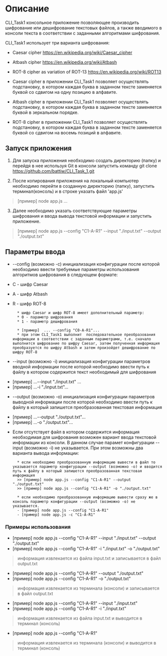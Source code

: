# Описание 

CLI_Task1 консольное приложение позволяющее производить шифрование или дешифрование текстовых файлов, а также вводимого в консоли текста в соответствии с заданными алгоритмами шифрования.

CLI_Task1  использует три варианта шифрования:
 - Caesar cipher <https://en.wikipedia.org/wiki/Caesar_cipher>
 - Atbash cipher <https://en.wikipedia.org/wiki/Atbash>
 - ROT-8 cipher as variation of ROT-13 <https://en.wikipedia.org/wiki/ROT13>

 - Caesar cipher в приложении CLI_Task1 позволяет осуществлять подстановку, в котором каждая буква в заданном тексте заменяется буквой со сдвигом на одну позицию в алфавите.

- Atbash cipher в приложении CLI_Task1 позволяет осуществлять подстановку, в котором каждая буква в заданном тексте заменяется буквой в зеркальном порядке.

- ROT-8 cipher в приложении CLI_Task1 позволяет осуществлять подстановку, в котором каждая буква в заданном тексте заменяется буквой со сдвигом на восемь позиций в алфавите. 

## Запуск приложения

1. Для запуска приложения необходимо создать директорию (папку) и перейдя в нее используя Git в консоли запустить команду 
git clone https://github.com/battiw/CLI_Task_1.git

2. После копирования приложения на локальный компьютер необходимо перейти в созданную директорию (папку), запустить терминал(консоль) и в строке указать файл 'app.js'
> [пример] node app.js ...

3. Далее необходимо указать соответствующие параметры шифрования и ввода вывода текстовой информации и запустить приложение.
> [пример] node app.js --config "C1-A-R1" --input "./input.txt" --output "./output.txt"


## Параметры ввода 

- --сonfig (возможно -c) инициализация конфигурации после которой необходимо ввести требуемые параметры использования алгоритмов шифрования в следующем формате:
* С -  шифр Caesar
* A -  шифр Atbash
* R -  шифр ROT-8

        * шифр Caesar и шифр ROT-8 имеет дополнительный параметр:
        * 0 - параметр шифрования 
        * 1 - параметр дешифрования

        * [пример]  ... --config "C0-A-R1"... 
        * при этом CLI_Task1 выполнит  последовательное преобразования информации в соответствии с заданным параметрами, т.е. сначало выполнится шифрование по шифру Caesar, затем полученная информация преобразуется по шифру Atbash и затем произойдет дешифрование по шифру ROT-8

* --input (возможно -i) инициализация конфигурации параметров вводной информации после которой необходимо ввести путь к файлу в котором содержится текст необходимый для шифрования
- [пример] ...--input "./input.txt" ...
- [пример] ...-i "./input.txt"...

* --output (возможно -o) инициализация конфигурации параметров выводной информации после которой необходимо ввести путь к файлу в который запишется преобразованная текстовая информация
- [пример] ...--output "./output.txt"... 
- [пример] ...-o "./output.txt"...

* Если отсутствует файл в котором содержится информация необходимая для шифрования возможен вариант ввода текстовой информации из консоли. В данном случае парамет конфигурации --input (возможно -i) не указывается. При этом возможны два варианта вывода информации:

        * если необходимо преобразованную информацию вывести в файл то указывается параметр конфигурации --output (возможно -o) и вводится путь к файлу в который запишется преобразованная текстовая информация
        >> [пример] node app.js --config "C1-A-R1" --output "./output.txt"
        >> [пример] node app.js --config "C1-A-R1" -o "./output.txt"

        * если необходимо преобразованную информацию вывести сразу же в консоль параметр конфигурации --output (возможно -o) не указывается.
        - [пример] node app.js --config "C1-A-R1"
        - [пример] node app.js -c "C1-A-R1"

### Примеры использования 

* [пример] node app.js --config "C1-A-R1" --input "./input.txt" --output "./output.txt"
* [пример] node app.js --config "C1-A-R1" -i "./input.txt" -o "./output.txt"
> информация извлекается из файла input.txt и записывается в файл output.txt

* [пример] node app.js --config "C1-A-R1"  --output "./output.txt"
* [пример] node app.js --config "C1-A-R1"  -o "./output.txt"
> информация извлекается из терминала (консоли) и записывается в файл output.txt

* [пример] node app.js --config "C1-A-R1" --input "./input.txt" 
* [пример] node app.js --config "C1-A-R1" -i "./input.txt" 
> информация извлекается из файла input.txt и выводится в терминал (консоль)

* [пример] node app.js --config "C1-A-R1"
> информация извлекается из терминала (консоли) и выводится в терминал (консоль)